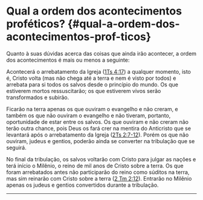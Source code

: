 # Qual a ordem dos acontecimentos proféticos? {#qual-a-ordem-dos-acontecimentos-prof-ticos}

Quanto à suas dúvidas acerca das coisas que ainda irão acontecer, a ordem dos acontecimentos é mais ou menos a seguinte:

Acontecerá o arrebatamento da Igreja ([1Ts 4:17](http://bibliaonline.com.br/acf/1ts/4/17)) a qualquer momento, isto é, Cristo volta (mas não chega até a terra e nem é visto por todos) e arrebata para si todos os salvos desde o princípio do mundo. Os que estiverem mortos ressuscitarão; os que estiverem vivos serão transformados e subirão.

Ficarão na terra apenas os que ouviram o evangelho e não creram, e também os que não ouviram o evangelho e não tiveram, portanto, oportunidade de estar entre os salvos. Os que ouviram e não creram não terão outra chance, pois Deus os fará crer na mentira do Anticristo que se levantará após o arrebatamento da Igreja ([2Ts 2:7-12](http://bibliaonline.com.br/acf/2ts/2/7-12)). Porém os que não ouviram, judeus e gentios, poderão ainda se converter na tribulação que se seguirá.

No final da tribulação, os salvos voltarão com Cristo para julgar as nações e terá início o Milênio, o reino de mil anos de Cristo sobre a terra. Os que foram arrebatados antes não participarão do reino como súditos na terra, mas sim reinarão com Cristo sobre a terra ([2 Tm 2:12](http://bibliaonline.com.br/acf/2tm/2/12)). Entrarão no Milênio apenas os judeus e gentios convertidos durante a tribulação.

*****